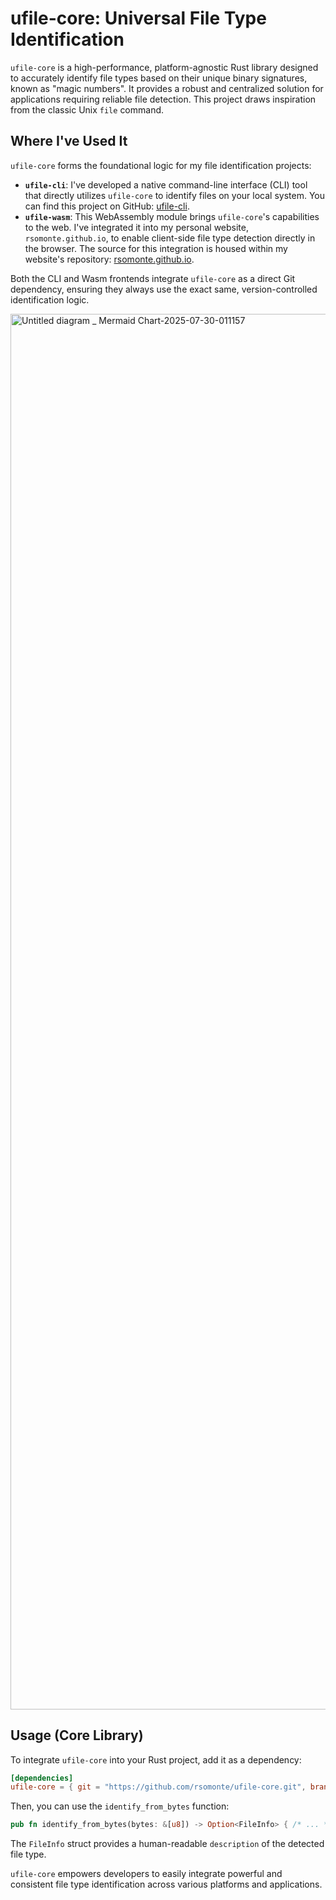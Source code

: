 # ufile-core: Universal File Type Identification

`ufile-core` is a high-performance, platform-agnostic Rust library designed to accurately identify file types based on their unique binary signatures, known as "magic numbers". It provides a robust and centralized solution for applications requiring reliable file detection. This project draws inspiration from the classic Unix `file` command.

## Where I've Used It

`ufile-core` forms the foundational logic for my file identification projects:

  * **`ufile-cli`**: I've developed a native command-line interface (CLI) tool that directly utilizes `ufile-core` to identify files on your local system. You can find this project on GitHub: [ufile-cli](https://github.com/rsomonte/ufile-cli).
  * **`ufile-wasm`**: This WebAssembly module brings `ufile-core`'s capabilities to the web. I've integrated it into my personal website, `rsomonte.github.io`, to enable client-side file type detection directly in the browser. The source for this integration is housed within my website's repository: [rsomonte.github.io](https://github.com/rsomonte/rsomonte.github.io).

Both the CLI and Wasm frontends integrate `ufile-core` as a direct Git dependency, ensuring they always use the exact same, version-controlled identification logic.

<img width="3840" height="2233" alt="Untitled diagram _ Mermaid Chart-2025-07-30-011157" src="https://github.com/user-attachments/assets/f01e13cc-7a9f-464b-b13f-322164022cac" />

## Usage (Core Library)

To integrate `ufile-core` into your Rust project, add it as a dependency:

```toml
[dependencies]
ufile-core = { git = "https://github.com/rsomonte/ufile-core.git", branch = "main" }
```

Then, you can use the `identify_from_bytes` function:

```rust
pub fn identify_from_bytes(bytes: &[u8]) -> Option<FileInfo> { /* ... */ }
```

The `FileInfo` struct provides a human-readable `description` of the detected file type.

`ufile-core` empowers developers to easily integrate powerful and consistent file type identification across various platforms and applications.
